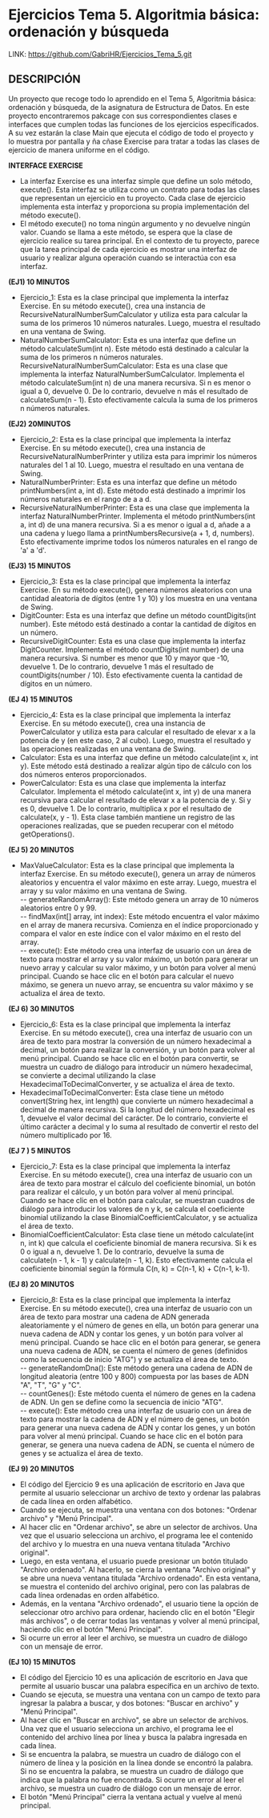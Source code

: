 # Ejercicios Tema 5. Algoritmia básica: ordenación y búsqueda

LINK: https://github.com/GabriHR/Ejercicios_Tema_5.git

## DESCRIPCIÓN

Un proyecto que recoge todo lo aprendido en el Tema 5, Algoritmia básica: ordenación y búsqueda, de la asignatura de Estructura de Datos. En este proyecto encontraremos pakcage con sus correspondientes clases e interfaces que cumplen todas las funciones de los ejercicios específicados. A su vez estarán la clase Main que ejecuta el código de todo el proyecto y lo muestra por pantalla y ña cñase Exercise para tratar a todas las clases de ejercicio de manera uniforme en el código.

__INTERFACE EXERCISE__

- La interfaz Exercise es una interfaz simple que define un solo método, execute(). Esta interfaz se utiliza como un contrato para todas las clases que representan un ejercicio en tu proyecto. Cada clase de ejercicio implementa esta interfaz y proporciona su propia implementación del método execute().
- El método execute() no toma ningún argumento y no devuelve ningún valor. Cuando se llama a este método, se espera que la clase de ejercicio realice su tarea principal. En el contexto de tu proyecto, parece que la tarea principal de cada ejercicio es mostrar una interfaz de usuario y realizar alguna operación cuando se interactúa con esa interfaz.

__(EJ1) 10 MINUTOS__

- Ejercicio_1: Esta es la clase principal que implementa la interfaz Exercise. En su método execute(), crea una instancia de RecursiveNaturalNumberSumCalculator y utiliza esta para calcular la suma de los primeros 10 números naturales. Luego, muestra el resultado en una ventana de Swing.  
- NaturalNumberSumCalculator: Esta es una interfaz que define un método calculateSum(int n). Este método está destinado a calcular la suma de los primeros n números naturales.  
   RecursiveNaturalNumberSumCalculator: Esta es una clase que implementa la interfaz NaturalNumberSumCalculator. Implementa el método calculateSum(int n) de una manera recursiva. Si n es menor o igual a 0, devuelve 0. De lo contrario, devuelve n más el resultado de calculateSum(n - 1). Esto efectivamente calcula la suma de los primeros n números naturales.

__(EJ2) 20MINUTOS__

- Ejercicio_2: Esta es la clase principal que implementa la interfaz Exercise. En su método execute(), crea una instancia de RecursiveNaturalNumberPrinter y utiliza esta para imprimir los números naturales del 1 al 10. Luego, muestra el resultado en una ventana de Swing.  
- NaturalNumberPrinter: Esta es una interfaz que define un método printNumbers(int a, int d). Este método está destinado a imprimir los números naturales en el rango de a a d.  
- RecursiveNaturalNumberPrinter: Esta es una clase que implementa la interfaz NaturalNumberPrinter. Implementa el método printNumbers(int a, int d) de una manera recursiva. Si a es menor o igual a d, añade a a una cadena y luego llama a printNumbersRecursive(a + 1, d, numbers). Esto efectivamente imprime todos los números naturales en el rango de 'a' a 'd'.

__(EJ3) 15 MINUTOS__

- Ejercicio_3: Esta es la clase principal que implementa la interfaz Exercise. En su método execute(), genera números aleatorios con una cantidad aleatoria de dígitos (entre 1 y 10) y los muestra en una ventana de Swing.  
- DigitCounter: Esta es una interfaz que define un método countDigits(int number). Este método está destinado a contar la cantidad de dígitos en un número.  
- RecursiveDigitCounter: Esta es una clase que implementa la interfaz DigitCounter. Implementa el método countDigits(int number) de una manera recursiva. Si number es menor que 10 y mayor que -10, devuelve 1. De lo contrario, devuelve 1 más el resultado de countDigits(number / 10). Esto efectivamente cuenta la cantidad de dígitos en un número.

__(EJ 4) 15 MINUTOS__

- Ejercicio_4: Esta es la clase principal que implementa la interfaz Exercise. En su método execute(), crea una instancia de PowerCalculator y utiliza esta para calcular el resultado de elevar x a la potencia de y (en este caso, 2 al cubo). Luego, muestra el resultado y las operaciones realizadas en una ventana de Swing.  
- Calculator: Esta es una interfaz que define un método calculate(int x, int y). Este método está destinado a realizar algún tipo de cálculo con los dos números enteros proporcionados.  
- PowerCalculator: Esta es una clase que implementa la interfaz Calculator. Implementa el método calculate(int x, int y) de una manera recursiva para calcular el resultado de elevar x a la potencia de y. Si y es 0, devuelve 1. De lo contrario, multiplica x por el resultado de calculate(x, y - 1). Esta clase también mantiene un registro de las operaciones realizadas, que se pueden recuperar con el método getOperations().

__(EJ 5) 20 MINUTOS__

- MaxValueCalculator: Esta es la clase principal que implementa la interfaz Exercise. En su método execute(), genera un array de números aleatorios y encuentra el valor máximo en este array. Luego, muestra el array y su valor máximo en una ventana de Swing.  
-- generateRandomArray(): Este método genera un array de 10 números aleatorios entre 0 y 99.  
-- findMax(int[] array, int index): Este método encuentra el valor máximo en el array de manera recursiva. Comienza en el índice proporcionado y compara el valor en este índice con el valor máximo en el resto del array.  
-- execute(): Este método crea una interfaz de usuario con un área de texto para mostrar el array y su valor máximo, un botón para generar un nuevo array y calcular su valor máximo, y un botón para volver al menú principal. Cuando se hace clic en el botón para calcular el nuevo máximo, se genera un nuevo array, se encuentra su valor máximo y se actualiza el área de texto.

__(EJ 6) 30 MINUTOS__

- Ejercicio_6: Esta es la clase principal que implementa la interfaz Exercise. En su método execute(), crea una interfaz de usuario con un área de texto para mostrar la conversión de un número hexadecimal a decimal, un botón para realizar la conversión, y un botón para volver al menú principal. Cuando se hace clic en el botón para convertir, se muestra un cuadro de diálogo para introducir un número hexadecimal, se convierte a decimal utilizando la clase HexadecimalToDecimalConverter, y se actualiza el área de texto.  
- HexadecimalToDecimalConverter: Esta clase tiene un método convert(String hex, int length) que convierte un número hexadecimal a decimal de manera recursiva. Si la longitud del número hexadecimal es 1, devuelve el valor decimal del carácter. De lo contrario, convierte el último carácter a decimal y lo suma al resultado de convertir el resto del número multiplicado por 16.

__(EJ 7 ) 5 MINUTOS__  

- Ejercicio_7: Esta es la clase principal que implementa la interfaz Exercise. En su método execute(), crea una interfaz de usuario con un área de texto para mostrar el cálculo del coeficiente binomial, un botón para realizar el cálculo, y un botón para volver al menú principal. Cuando se hace clic en el botón para calcular, se muestran cuadros de diálogo para introducir los valores de n y k, se calcula el coeficiente binomial utilizando la clase BinomialCoefficientCalculator, y se actualiza el área de texto.  
- BinomialCoefficientCalculator: Esta clase tiene un método calculate(int n, int k) que calcula el coeficiente binomial de manera recursiva. Si k es 0 o igual a n, devuelve 1. De lo contrario, devuelve la suma de calculate(n - 1, k - 1) y calculate(n - 1, k). Esto efectivamente calcula el coeficiente binomial según la fórmula C(n, k) = C(n-1, k) + C(n-1, k-1).

__(EJ 8) 20 MINUTOS__

- Ejercicio_8: Esta es la clase principal que implementa la interfaz Exercise. En su método execute(), crea una interfaz de usuario con un área de texto para mostrar una cadena de ADN generada aleatoriamente y el número de genes en ella, un botón para generar una nueva cadena de ADN y contar los genes, y un botón para volver al menú principal. Cuando se hace clic en el botón para generar, se genera una nueva cadena de ADN, se cuenta el número de genes (definidos como la secuencia de inicio "ATG") y se actualiza el área de texto.  
-- generateRandomDna(): Este método genera una cadena de ADN de longitud aleatoria (entre 100 y 800) compuesta por las bases de ADN "A", "T", "G" y "C".  
-- countGenes(): Este método cuenta el número de genes en la cadena de ADN. Un gen se define como la secuencia de inicio "ATG".  
-- execute(): Este método crea una interfaz de usuario con un área de texto para mostrar la cadena de ADN y el número de genes, un botón para generar una nueva cadena de ADN y contar los genes, y un botón para volver al menú principal. Cuando se hace clic en el botón para generar, se genera una nueva cadena de ADN, se cuenta el número de genes y se actualiza el área de texto.


__(EJ 9) 20 MINUTOS__


- El código del Ejercicio 9 es una aplicación de escritorio en Java que permite al usuario seleccionar un archivo de texto y ordenar las palabras de cada línea en orden alfabético.
- Cuando se ejecuta, se muestra una ventana con dos botones: "Ordenar archivo" y "Menú Principal".
- Al hacer clic en "Ordenar archivo", se abre un selector de archivos. Una vez que el usuario selecciona un archivo, el programa lee el contenido del archivo y lo muestra en una nueva ventana titulada "Archivo original".
- Luego, en esta ventana, el usuario puede presionar un botón titulado "Archivo ordenado". Al hacerlo, se cierra la ventana "Archivo original" y se abre una nueva ventana titulada "Archivo ordenado". En esta ventana, se muestra el contenido del archivo original, pero con las palabras de cada línea ordenadas en orden alfabético.
- Además, en la ventana "Archivo ordenado", el usuario tiene la opción de seleccionar otro archivo para ordenar, haciendo clic en el botón "Elegir más archivos", o de cerrar todas las ventanas y volver al menú principal, haciendo clic en el botón "Menú Principal".
- Si ocurre un error al leer el archivo, se muestra un cuadro de diálogo con un mensaje de error.

__(EJ 10) 15 MINUTOS__

- El código del Ejercicio 10 es una aplicación de escritorio en Java que permite al usuario buscar una palabra específica en un archivo de texto.
-  Cuando se ejecuta, se muestra una ventana con un campo de texto para ingresar la palabra a buscar, y dos botones: "Buscar en archivo" y "Menú Principal".
-  Al hacer clic en "Buscar en archivo", se abre un selector de archivos. Una vez que el usuario selecciona un archivo, el programa lee el contenido del archivo línea por línea y busca la palabra ingresada en cada línea.
-  Si se encuentra la palabra, se muestra un cuadro de diálogo con el número de línea y la posición en la línea donde se encontró la palabra. Si no se encuentra la palabra, se muestra un cuadro de diálogo que indica que la palabra no fue encontrada.  Si ocurre un error al leer el archivo, se muestra un cuadro de diálogo con un mensaje de error.
-  El botón "Menú Principal" cierra la ventana actual y vuelve al menú principal.
